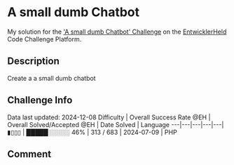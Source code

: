 # A small dumb Chatbot

My solution for the ['A small dumb Chatbot' Challenge](https://platform.entwicklerheld.de/challenge/a-small-dumb-chatbot?technology=PHP) on the [EntwicklerHeld](https://platform.entwicklerheld.de/) Code Challenge Platform.

## Description
Create a a small dumb chatbot

## Challenge Info
Data last updated: 2024-12-08
Difficulty | Overall Success Rate @EH | Overall Solved/Accepted @EH | Date Solved | Language
---|---|---|---|---|
▮▯▯▯ | █████░░░░░ 46% | 313 / 683 | 2024-07-09 | PHP

## Comment
